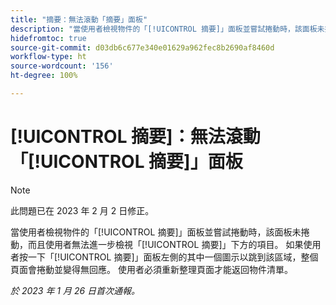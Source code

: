 ```yaml
---
title: "摘要：無法滾動「摘要」面板"
description: "當使用者檢視物件的「[!UICONTROL 摘要]」面板並嘗試捲動時，該面板未捲動，而且使用者無法進一步檢視「[!UICONTROL 摘要]」下方的項目。 如果使用者按一下「[!UICONTROL 摘要]」面板左側的其中一個圖示以跳到該區域，整個頁面會捲動並變得無回應。 使用者必須重新整理頁面才能返回清單。"
hidefromtoc: true
source-git-commit: d03db6c677e340e01629a962fec8b2690af8460d
workflow-type: ht
source-wordcount: '156'
ht-degree: 100%

---
```



# [!UICONTROL 摘要]：無法滾動「[!UICONTROL 摘要]」面板

>[!NOTE]
>
>此問題已在 2023 年 2 月 2 日修正。

當使用者檢視物件的「[!UICONTROL 摘要]」面板並嘗試捲動時，該面板未捲動，而且使用者無法進一步檢視「[!UICONTROL 摘要]」下方的項目。 如果使用者按一下「[!UICONTROL 摘要]」面板左側的其中一個圖示以跳到該區域，整個頁面會捲動並變得無回應。 使用者必須重新整理頁面才能返回物件清單。

_於 2023 年 1 月 26 日首次通報。_

